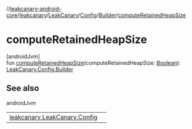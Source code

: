 //[leakcanary-android-core](../../../../../index.md)/[leakcanary](../../../index.md)/[LeakCanary](../../index.md)/[Config](../index.md)/[Builder](index.md)/[computeRetainedHeapSize](compute-retained-heap-size.md)

# computeRetainedHeapSize

[androidJvm]\
fun [computeRetainedHeapSize](compute-retained-heap-size.md)(computeRetainedHeapSize: [Boolean](https://kotlinlang.org/api/latest/jvm/stdlib/kotlin/-boolean/index.html)): [LeakCanary.Config.Builder](index.md)

## See also

androidJvm

| | |
|---|---|
| [leakcanary.LeakCanary.Config](../compute-retained-heap-size.md) |  |
